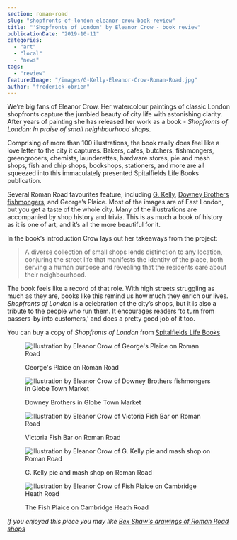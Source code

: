 ```yaml
---
section: roman-road
slug: "shopfronts-of-london-eleanor-crow-book-review"
title: "'Shopfronts of London' by Eleanor Crow - book review"
publicationDate: "2019-10-11"
categories: 
  - "art"
  - "local"
  - "news"
tags: 
  - "review"
featuredImage: "/images/G-Kelly-Eleanor-Crow-Roman-Road.jpg"
author: "frederick-obrien"
---
```


We’re big fans of Eleanor Crow. Her watercolour paintings of classic London shopfronts capture the jumbled beauty of city life with astonishing clarity. After years of painting she has released her work as a book - _Shopfronts of London: In praise of small neighbourhood shops_. 

Comprising of more than 100 illustrations, the book really does feel like a love letter to the city it captures. Bakers, cafes, butchers, fishmongers, greengrocers, chemists, launderettes, hardware stores, pie and mash shops, fish and chip shops, bookshops, stationers, and more are all squeezed into this immaculately presented Spitalfields Life Books publication.

Several Roman Road favourites feature, including [G. Kelly](https://romanroadlondon.com/g-kelly-pie-and-mash-shop-reopens-roman-road/), [Downey Brothers fishmongers](https://romanroadlondon.com/downey-brother-fishmonger-globe-town-market-roman-road/), and George’s Plaice. Most of the images are of East London, but you get a taste of the whole city. Many of the illustrations are accompanied by shop history and trivia. This is as much a book of history as it is one of art, and it’s all the more beautiful for it. 

In the book’s introduction Crow lays out her takeaways from the project:

> A diverse collection of small shops lends distinction to any location, conjuring the street life that manifests the identity of the place, both serving a human purpose and revealing that the residents care about their neighbourhood.

The book feels like a record of that role. With high streets struggling as much as they are, books like this remind us how much they enrich our lives. _Shopfronts of London_ is a celebration of the city’s shops, but it is also a tribute to the people who run them. It encourages readers ‘to turn from passers-by into customers,’ and does a pretty good job of it too. 

You can buy a copy of _Shopfronts of London_ from [Spitalfields Life Books](https://spitalfieldslife.bigcartel.com/product/shopfronts-of-london-by-eleanor-crow)

<figure>

![Illustration by Eleanor Crow of George's Plaice on Roman Road](/images/Georges-Plaice-Eleanor-Crow-Roman-Road-1024x730.jpg)

<figcaption>

George's Plaice on Roman Road

</figcaption>

</figure>

<figure>

![Illustration by Eleanor Crow of Downey Brothers fishmongers in Globe Town Market](/images/Downey-Brothers-Eleanor-Crow-Globe-Town-1024x730.jpg)

<figcaption>

Downey Brothers in Globe Town Market

</figcaption>

</figure>

<figure>

![Illustration by Eleanor Crow of Victoria Fish Bar on Roman Road](/images/Victoria-Fish-Bar-Eleanor-Crow-Roman-Road-1024x730.jpg)

<figcaption>

Victoria Fish Bar on Roman Road

</figcaption>

</figure>

<figure>

![Illustration by Eleanor Crow of G. Kelly pie and mash shop on Roman Road](/images/G-Kelly-Eleanor-Crow-Roman-Road-1024x730.jpg)

<figcaption>

G. Kelly pie and mash shop on Roman Road

</figcaption>

</figure>

<figure>

![Illustration by Eleanor Crow of Fish Plaice on Cambridge Heath Road](/images/The-Fish-Plaice-Eleanor-Crow-Cambridge-Heath-Road-1024x730.jpg)

<figcaption>

The Fish Plaice on Cambridge Heath Road

</figcaption>

</figure>

_If you enjoyed this piece you may like [Bex Shaw's drawings of Roman Road shops](https://romanroadlondon.com/bex-shaw-drawings-roman-road/)_
